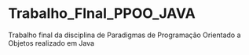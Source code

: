 # Trabalho_FInal_PPOO_JAVA
Trabalho final da disciplina de Paradigmas de Programação Orientado a Objetos realizado em Java
